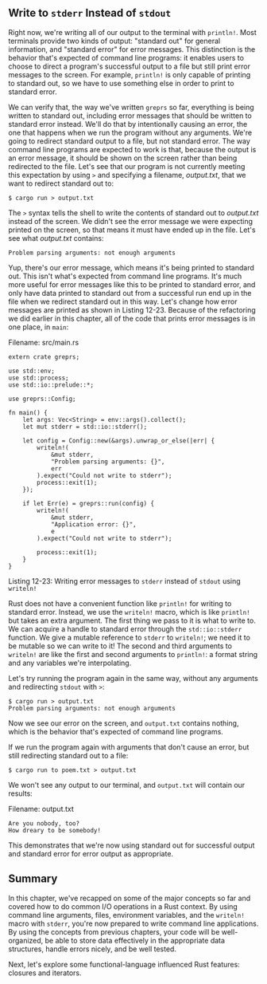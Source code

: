 ## Write to `stderr` Instead of `stdout`

Right now, we're writing all of our output to the terminal with `println!`.
Most terminals provide two kinds of output: "standard out" for general
information, and "standard error" for error messages. This distinction is the
behavior that's expected of command line programs: it enables users to choose
to direct a program's successful output to a file but still print error
messages to the screen. For example, `println!` is only capable of printing to
standard out, so we have to use something else in order to print to
standard error.

We can verify that, the way we've written `greprs` so far, everything is being
written to standard out, including error messages that should be written to
standard error instead. We'll do that by intentionally causing an error, the
one that happens when we run the program without any arguments. We're going to
redirect standard output to a file, but not standard error. The way command
line programs are expected to work is that, because the output is an error
message, it should be shown on the screen rather than being redirected to the
file. Let's see that our program is not currently meeting this expectation by
using `>` and specifying a filename, *output.txt*, that we want to redirect
standard out to:

```text
$ cargo run > output.txt
```

<!-- why do we get an error here? Was that intentional? Does that mean it can't
print stdout to a file? -->
<!-- Yes, we're intentionally causing an error here to show that errors are
currently going to the wrong place. It's showing that `println!` only prints
to standard out, even when we're printing error messages that should go
to standard error. /Carol-->

The `>` syntax tells the shell to write the contents of standard out to
*output.txt* instead of the screen. We didn't see the error message we were
expecting printed on the screen, so that means it must have ended up in the
file. Let's see what *output.txt* contains:

```text
Problem parsing arguments: not enough arguments
```

<!-- I don't understand why we send this output to a file to then just say we
want it to the screen, won't it do that by default? And what has this got to do
with our use of println? I'm finding the motives here hard to follow -->
<!-- The point of showing this is to demonstrate that our program is NOT doing
the correct thing by default, we need to change the places we're calling
`println!` with error messages to print to standard error instead. When to use
stdout vs. stderr, and why you might want to redirect stdout but not stderr,
is something our readers will be familiar with. /Carol -->

Yup, there's our error message, which means it's being printed to standard out.
This isn't what's expected from command line programs. It's much more useful
for error messages like this to be printed to standard error, and only have
data printed to standard out from a successful run end up in the file when we
redirect standard out in this way. Let's change how error messages are printed
as shown in Listing 12-23. Because of the refactoring we did earlier in this
chapter, all of the code that prints error messages is in one place, in `main`:

<span class="filename">Filename: src/main.rs</span>

```rust,ignore
extern crate greprs;

use std::env;
use std::process;
use std::io::prelude::*;

use greprs::Config;

fn main() {
    let args: Vec<String> = env::args().collect();
    let mut stderr = std::io::stderr();

    let config = Config::new(&args).unwrap_or_else(|err| {
        writeln!(
            &mut stderr,
            "Problem parsing arguments: {}",
            err
        ).expect("Could not write to stderr");
        process::exit(1);
    });

    if let Err(e) = greprs::run(config) {
        writeln!(
            &mut stderr,
            "Application error: {}",
            e
        ).expect("Could not write to stderr");

        process::exit(1);
    }
}
```

<span class="caption">Listing 12-23: Writing error messages to `stderr` instead
of `stdout` using `writeln!`</span>

<!-- Will add ghosting and wingdings in libreoffice /Carol -->

Rust does not have a convenient function like `println!` for writing to
standard error. Instead, we use the `writeln!` macro, which is like `println!`
but takes an extra argument. The first thing we pass to it is what to write to.
We can acquire a handle to standard error through the `std::io::stderr`
function. We give a mutable reference to `stderr` to `writeln!`; we need it to
be mutable so we can write to it! The second and third arguments to `writeln!`
are like the first and second arguments to `println!`: a format string and any
variables we're interpolating.

Let's try running the program again in the same way, without any arguments and
redirecting `stdout` with `>`:

```text
$ cargo run > output.txt
Problem parsing arguments: not enough arguments
```

Now we see our error on the screen, and `output.txt` contains nothing, which is
the behavior that's expected of command line programs.

If we run the program again with arguments that don't cause an error, but still
redirecting standard out to a file:

```text
$ cargo run to poem.txt > output.txt
```

We won't see any output to our terminal, and `output.txt` will contain our
results:

<span class="filename">Filename: output.txt</span>

```text
Are you nobody, too?
How dreary to be somebody!
```

This demonstrates that we're now using standard out for successful output and
standard error for error output as appropriate.

## Summary

In this chapter, we've recapped on some of the major concepts so far and
covered how to do common I/O operations in a Rust context. By using command
line arguments, files, environment variables, and the `writeln!` macro with
`stderr`, you're now prepared to write command line applications. By using the
concepts from previous chapters, your code will be well-organized, be able to
store data effectively in the appropriate data structures, handle errors
nicely, and be well tested.

Next, let's explore some functional-language influenced Rust features: closures
and iterators.

